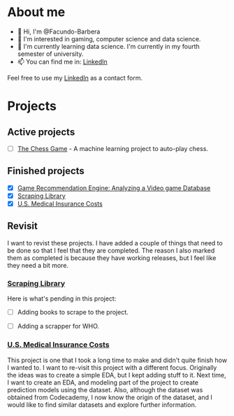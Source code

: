 # About me

- 👋 Hi, I'm @Facundo-Barbera
- 👀 I'm interested in gaming, computer science and data science.
- 🌱 I'm currently learning data science. I'm currently in my fourth semester of university.
- 📫 You can find me in: [LinkedIn](https://www.linkedin.com/in/facundo-bautista-barbera-86bb41187/)

Feel free to use my [LinkedIn](https://www.linkedin.com/in/facundo-bautista-barbera-86bb41187/) as a contact form.

# Projects
## Active projects
- [ ] [The Chess Game](https://github.com/Facundo-Barbera/The-Chess-Game) - A machine learning project to auto-play chess.

## Finished projects
- [x] [Game Recommendation Engine: Analyzing a Video game Database](https://github.com/Facundo-Barbera/game-recommendation-engine)
- [x] [Scraping Library](https://github.com/Facundo-Barbera/Scraping-Library)
- [x] [U.S. Medical Insurance Costs](https://github.com/Facundo-Barbera/us-medical-insurance-costs-eda)

## Revisit

I want to revist these projects. I have added a couple of things that need to be done so that I feel that they are completed.
The reason I also marked them as completed is because they have working releases, but I feel like they need a bit more.

### [Scraping Library](https://github.com/Facundo-Barbera/Scraping-Library)

Here is what's pending in this project:
- [ ] Adding books to scrape to the project.
- [ ] Adding a scrapper for WHO.
     

### [U.S. Medical Insurance Costs](https://github.com/Facundo-Barbera/us-medical-insurance-costs-eda)

This project is one that I took a long time to make and didn't quite finish how I wanted to.
I want to re-visit this project with a different focus.
Originally the ideas was to create a simple EDA, but I kept adding stuff to it.
Next time, I want to create an EDA, and modeling part of the project to create prediction models using the dataset.
Also, although the dataset was obtained from Codecademy, I now know the origin of the dataset, and I would like
to find similar datasets and explore further information.


